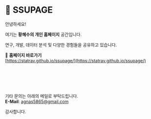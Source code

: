 # 🌿 SSUPAGE

안녕하세요!

여기는 **황혜수의 개인 홈페이지** 공간입니다.  

연구, 개발, 데이터 분석 및 다양한 경험들을 공유하고 있습니다.  

🔗 **홈페이지 바로가기** <br>
[https://statrav.github.io/ssupage/](https://statrav.github.io/ssupage/)

<br></br>
---
기타 문의는 아래의 메일로 부탁드립니다.<br>
**E-Mail**: agnas5865@gmail.com


감사합니다.
